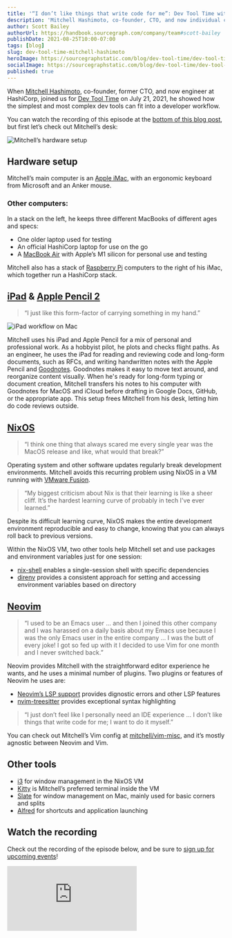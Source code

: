 ```yaml
---
title: '“I don’t like things that write code for me”: Dev Tool Time with Mitchell Hashimoto'
description: 'Mitchell Hashimoto, co-founder, CTO, and now individual contributor at HashiCorp, shares how reproducible environments with NixOS and an iPad fit into his developer workflow, and his sentiments about IDEs.'
author: Scott Bailey
authorUrl: https://handbook.sourcegraph.com/company/team#scott-bailey
publishDate: 2021-08-25T10:00-07:00
tags: [blog]
slug: dev-tool-time-mitchell-hashimoto
heroImage: https://sourcegraphstatic.com/blog/dev-tool-time/dev-tool-time-mitchell-hashimoto-cover.jpg
socialImage: https://sourcegraphstatic.com/blog/dev-tool-time/dev-tool-time-mitchell-hashimoto-cover.jpg
published: true
---
```


When [Mitchell Hashimoto](https://twitter.com/mitchellh), co-founder, former CTO, and now engineer at HashiCorp, joined us for [Dev Tool Time](https://info.sourcegraph.com/dev-tool-time) on July 21, 2021, he showed how the simplest and most complex dev tools can fit into a developer workflow.

You can watch the recording of this episode at the [bottom of this blog post](#Watch-the-recording), but first let’s check out Mitchell’s desk:

![Mitchell’s hardware setup](https://sourcegraphstatic.com/blog/dev-tool-time/dev-tool-time-mitchell-hashimoto-desk.jpeg)

## Hardware setup

Mitchell’s main computer is an [Apple iMac](https://www.apple.com/imac/), with an ergonomic keyboard from Microsoft and an Anker mouse.

### Other computers:

In a stack on the left, he keeps three different MacBooks of different ages and specs:

- One older laptop used for testing
- An official HashiCorp laptop for use on the go
- A [MacBook Air](https://www.apple.com/macbook-air/) with Apple’s M1 silicon for personal use and testing

Mitchell also has a stack of [Raspberry Pi](https://www.raspberrypi.org/) computers to the right of his iMac, which together run a HashiCorp stack.

## [iPad](https://www.apple.com/ipad-pro/) & [Apple Pencil 2](https://www.apple.com/apple-pencil/)

> “I just like this form-factor of carrying something in my hand.”

<img src="https://sourcegraphstatic.com/blog/dev-tool-time/dev-tool-time-hashimoto-ipad.png" alt="iPad workflow on Mac"/>

Mitchell uses his iPad and Apple Pencil for a mix of personal and professional work. As a hobbyist pilot, he plots and checks flight paths. As an engineer, he uses the iPad for reading and reviewing code and long-form documents, such as RFCs, and writing handwritten notes with the Apple Pencil and [Goodnotes](https://www.goodnotes.com/). Goodnotes makes it easy to move text around, and reorganize content visually. When he's ready for long-form typing or document creation, Mitchell transfers his notes to his computer with Goodnotes for MacOS and iCloud before drafting in Google Docs, GitHub, or the appropriate app. This setup frees Mitchell from his desk, letting him do code reviews outside.

## [NixOS](https://nixos.org/)

> “I think one thing that always scared me every single year was the MacOS release and like, what would that break?”

Operating system and other software updates regularly break development environments. Mitchell avoids this recurring problem using NixOS in a VM running with [VMware Fusion](https://www.vmware.com/products/fusion.html).

> “My biggest criticism about Nix is that their learning is like a sheer cliff. It’s the hardest learning curve of probably in tech I've ever learned.”

Despite its difficult learning curve, NixOS makes the entire development environment reproducible and easy to change, knowing that you can always roll back to previous versions.

Within the NixOS VM, two other tools help Mitchell set and use packages and environment variables just for one session:

- [nix-shell](https://nixos.org/manual/nix/stable/#sec-nix-shell) enables a single-session shell with specific dependencies
- [direnv](https://direnv.net/) provides a consistent approach for setting and accessing environment variables based on directory

## [Neovim](https://neovim.io/)

> “I used to be an Emacs user ... and then I joined this other company and I was harassed on a daily basis about my Emacs use because I was the only Emacs user in the entire company ... I was the butt of every joke! I got so fed up with it I decided to use Vim for one month and I never switched back.”

Neovim provides Mitchell with the straightforward editor experience he wants, and he uses a minimal number of plugins. Two plugins or features of Neovim he uses are:

- [Neovim’s LSP support](https://github.com/neovim/nvim-lspconfig) provides dignostic errors and other LSP features
- [nvim-treesitter](https://github.com/nvim-treesitter/nvim-treesitter) provides exceptional syntax highlighting

> “I just don’t feel like I personally need an IDE experience ... I don’t like things that write code for me; I want to do it myself.”

You can check out Mitchell’s Vim config at [mitchell/vim-misc](https://github.com/mitchellh/vim-misc), and it’s mostly agnostic between Neovim and Vim.

## Other tools

- [i3](https://i3wm.org/) for window management in the NixOS VM
- [Kitty](https://sw.kovidgoyal.net/kitty/) is Mitchell’s preferred terminal inside the VM
- [Slate](https://github.com/jigish/slate) for window management on Mac, mainly used for basic corners and splits
- [Alfred](https://www.alfredapp.com/) for shortcuts and application launching

## Watch the recording

Check out the recording of the episode below, and be sure to [sign up for upcoming events](https://info.sourcegraph.com/dev-tool-time)!

<div className="container my-4 video-embed embed-responsive embed-responsive-16by9">
    <iframe className="embed-responsive-item" src="https://www.youtube-nocookie.com/embed/LA8KF9Fs2sk?autoplay=0&amp;cc_load_policy=0&amp;start=93&amp;end=0&amp;loop=0&amp;controls=1&amp;modestbranding=0&amp;rel=0" allowFullScreen="" allow="accelerometer; autoplay; encrypted-media; gyroscope; picture-in-picture" frameBorder="0"></iframe>
</div>
